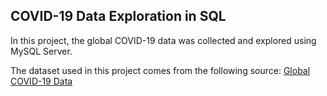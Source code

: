 ## **COVID-19 Data Exploration in SQL**
In this project, the global COVID-19 data was collected and explored using MySQL Server.

The dataset used in this project comes from the following source: [Global COVID-19 Data](https://ourworldindata.org/covid-deaths#explore-the-global-data-on-confirmed-covid-19-deaths)
